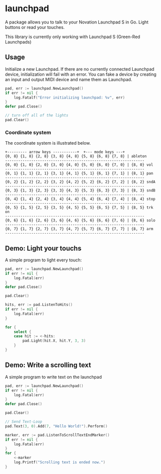 # launchpad 
A package allows you to talk to your Novation Launchpad S in Go. Light buttons or read your touches.

This library is currently only working with Launchpad S (Green-Red Launchpads)

## Usage
Initialize a new Launchpad. If there are no currently connected Launchpad
device, initialization will fail with an error. You can fake a device by
creating an input and output MIDI device and name them as Launchpad.

```go
pad, err := launchpad.NewLaunchpad()
if err != nil {
    log.Fatalf("Error initializing launchpad: %v", err)
}
defer pad.Close()

// turn off all of the lights
pad.Clear()
```

### Coordinate system

The coordinate system is illustrated below.
```
+--------- arrow keys -----------+  +--- mode keys ---+
{0, 8} {1, 8} {2, 8} {3, 8} {4, 8} {5, 8} {6, 8} {7, 8} | ableton
----------------------------------------------------------------
{0, 0} {1, 0} {2, 0} {3, 0} {4, 0} {5, 0} {6, 0} {7, 0} | {8, 0} vol
----------------------------------------------------------------
{0, 1} {1, 1} {2, 1} {3, 1} {4, 1} {5, 1} {6, 1} {7, 1} | {8, 1} pan
----------------------------------------------------------------
{0, 2} {1, 2} {2, 2} {3, 2} {4, 2} {5, 2} {6, 2} {7, 2} | {8, 2} sndA
----------------------------------------------------------------
{0, 3} {1, 3} {2, 3} {3, 3} {4, 3} {5, 3} {6, 3} {7, 3} | {8, 3} sndB
----------------------------------------------------------------
{0, 4} {1, 4} {2, 4} {3, 4} {4, 4} {5, 4} {6, 4} {7, 4} | {8, 4} stop
----------------------------------------------------------------
{0, 5} {1, 5} {2, 5} {3, 5} {4, 5} {5, 5} {6, 5} {7, 5} | {8, 5} trk on
----------------------------------------------------------------
{0, 6} {1, 6} {2, 6} {3, 6} {4, 6} {5, 6} {6, 6} {7, 6} | {8, 6} solo
----------------------------------------------------------------
{0, 7} {1, 7} {2, 7} {3, 7} {4, 7} {5, 7} {6, 7} {7, 7} | {8, 7} arm
----------------------------------------------------------------
```

## Demo: Light your touchs

A simple program to light every touch:

```go
pad, err := launchpad.NewLaunchpad()
if err != nil {
    log.Fatal(err)
}
defer pad.Close()

pad.Clear()

hits, err := pad.ListenToHits()
if err != nil {
    log.Fatal(err)
}

for {
	select {
	case hit := <-hits:
		pad.Light(hit.X, hit.Y, 3, 3)
	}
}
```

## Demo: Write a scrolling text

A simple program to write text on the launchpad

```go
pad, err := launchpad.NewLaunchpad()
if err != nil {
    log.Fatal(err)
}
defer pad.Close()

pad.Clear()

// Send Text-Loop
pad.Text(3, 0).Add(7, "Hello World!").Perform()

marker, err := pad.ListenToScrollTextEndMarker()
if err != nil {
    log.Fatal(err)
}
for {
    <-marker
    log.Printf("Scrolling text is ended now.")
}
```
